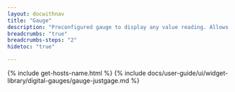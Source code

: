 ```yaml
---
layout: docwithnav
title: "Gauge"
description: "Preconfigured gauge to display any value reading. Allows to configure value range, gradient colors, and other settings."
breadcrumbs: "true"
breadcrumbs-steps: "2"
hidetoc: "true"

---
```

{% include get-hosts-name.html %}
{% include docs/user-guide/ui/widget-library/digital-gauges/gauge-justgage.md %}

